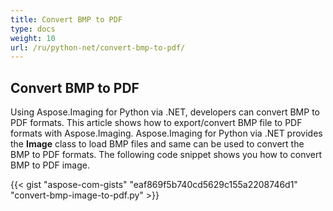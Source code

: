 ```yaml
---
title: Convert BMP to PDF
type: docs
weight: 10
url: /ru/python-net/convert-bmp-to-pdf/
---
```


## **Convert BMP to PDF**
Using Aspose.Imaging for Python via .NET, developers can convert BMP to PDF formats. This article shows how to export/convert BMP file to PDF formats with Aspose.Imaging. Aspose.Imaging for Python via .NET provides the **Image** class to load BMP files and same can be used to convert the BMP to PDF formats. The following code snippet shows you how to convert BMP to PDF image.

{{< gist "aspose-com-gists" "eaf869f5b740cd5629c155a2208746d1" "convert-bmp-image-to-pdf.py" >}}
